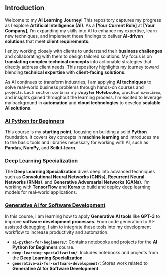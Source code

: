 ## Introduction
Welcome to my **AI Learning Journey**! This repository captures my progress as I explore **Artificial Intelligence (AI)**. As a **[Your Current Role]** at **[Your Company]**, I’m expanding my skills into AI to enhance my expertise, learn new techniques, and implement those findings to deliver **AI-driven solutions** that meet **client requirements**.

I enjoy working closely with clients to understand their **business challenges** and collaborating with them to design tailored solutions. My focus is on **translating complex technical concepts** into actionable strategies that directly address client needs. This repository highlights my journey toward blending **technical expertise** with **client-facing solutions**.

As AI continues to transform industries, I am applying **AI techniques** to solve real-world business problems through hands-on courses and projects. Each section contains my **Jupyter Notebooks**, practical exercises, and insights gained throughout the learning process. I’m excited to leverage my background in **automation** and **cloud technologies** to develop **scalable AI solutions**.


### [AI Python for Beginners](./ai-python-for-beginners/README.md)
This course is my **starting point**, focusing on building a solid **Python** foundation. It covers key concepts in **machine learning** and introduces me to the basic tools and libraries necessary for working with AI, such as **Pandas**, **NumPy**, and **Scikit-learn**.

### [Deep Learning Specialization](./deep-learning-specialization/README.md)
The **Deep Learning Specialization** dives deep into advanced techniques such as **Convolutional Neural Networks (CNNs)**, **Recurrent Neural Networks (RNNs)**, and **Generative Adversarial Networks (GANs)**. I’m working with **TensorFlow** and **Keras** to build and deploy deep learning models for real-world applications.

### [Generative AI for Software Development](./generative-ai-for-software-development/README.md)
In this course, I am learning how to apply **Generative AI tools** like **GPT-3** to improve **software development processes**. From code generation to AI-assisted debugging, I aim to integrate these tools into my development workflow to increase productivity and automation.


- **`ai-python-for-beginners/`**: Contains notebooks and projects for the **AI Python for Beginners** course.
- **`deep-learning-specialization/`**: Includes notebooks and projects from the **Deep Learning Specialization**.
- **`generative-ai-for-software-development/`**: Stores work related to **Generative AI for Software Development**.